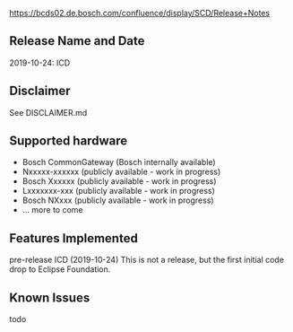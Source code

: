 https://bcds02.de.bosch.com/confluence/display/SCD/Release+Notes

## Release Name and Date ## 
2019-10-24: ICD

## Disclaimer ##
See DISCLAIMER.md

## Supported hardware ##
* Bosch CommonGateway (Bosch internally available)
* Nxxxxx-xxxxxx (publicly available - work in progress)
* Bosch Xxxxxx (publicly available - work in progress)
* Lxxxxxxx-xxx (publicly available - work in progress)
* Bosch NXxxx (publicly available - work in progress)
* ... more to come

## Features Implemented ##
pre-release ICD (2019-10-24)
This is not a release, but the first initial code drop to Eclipse Foundation.

## Known Issues ##
todo